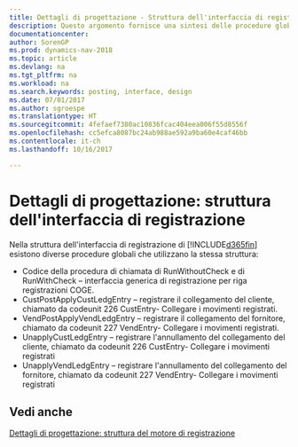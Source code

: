 ```yaml
---
title: Dettagli di progettazione - Struttura dell'interfaccia di registrazione
description: Questo argomento fornisce una sintesi delle procedure globali nella struttura dell'interfaccia di registrazione.
documentationcenter: 
author: SorenGP
ms.prod: dynamics-nav-2018
ms.topic: article
ms.devlang: na
ms.tgt_pltfrm: na
ms.workload: na
ms.search.keywords: posting, interface, design
ms.date: 07/01/2017
ms.author: sgroespe
ms.translationtype: HT
ms.sourcegitcommit: 4fefaef7380ac10836fcac404eea006f55d8556f
ms.openlocfilehash: cc5efca8087bc24ab988ae592a9ba60e4caf46bb
ms.contentlocale: it-ch
ms.lasthandoff: 10/16/2017

---
```

# <a name="design-details-posting-interface-structure"></a>Dettagli di progettazione: struttura dell'interfaccia di registrazione
Nella struttura dell'interfaccia di registrazione di [!INCLUDE[d365fin](includes/d365fin_md.md)] esistono diverse procedure globali che utilizzano la stessa struttura:  
  
* Codice della procedura di chiamata di RunWithoutCheck e di RunWithCheck – interfaccia generica di registrazione per riga registrazioni COGE.  
* CustPostApplyCustLedgEntry – registrare il collegamento del cliente, chiamato da codeunit 226 CustEntry- Collegare i movimenti registrati.  
* VendPostApplyVendLedgEntry – registrare il collegamento del fornitore, chiamato da codeunit 227 VendEntry- Collegare i movimenti registrati.  
* UnapplyCustLedgEntry – registrare l'annullamento del collegamento del cliente, chiamato da codeunit 226 CustEntry- Collegare i movimenti registrati  
* UnapplyVendLedgEntry – registrare l'annullamento del collegamento del fornitore, chiamato da codeunit 227 VendEntry- Collegare i movimenti registrati  
  
## <a name="see-also"></a>Vedi anche  
[Dettagli di progettazione: struttura del motore di registrazione](design-details-posting-engine-structure.md)
